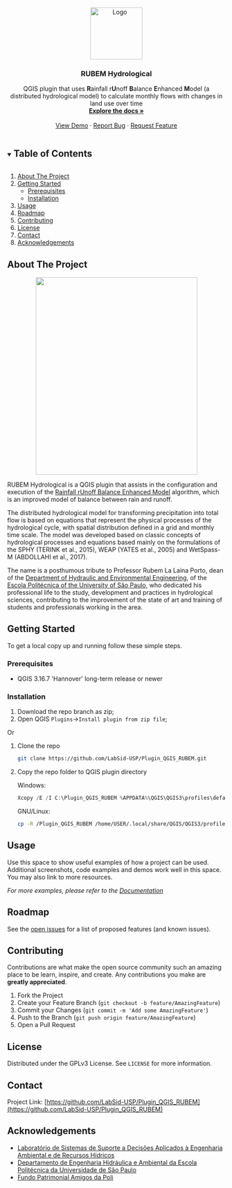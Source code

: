 <!-- PROJECT LOGO -->
<br />
<p align="center">
  <a href="https://github.com/LabSid-USP/Plugin_QGIS_RUBEM">
    <img src="https://github.com/LabSid-USP/Plugin_QGIS_RUBEM/blob/develop/images/icon.png" alt="Logo" width="120" height="120">
  </a>

  <h3 align="center">RUBEM Hydrological</h3>

  <p align="center">
    QGIS plugin that uses <b>R</b>ainfall r<b>U</b>noff <b>B</b>alance <b>E</b>nhanced <b>M</b>odel (a distributed hydrological model) to calculate monthly flows with changes in land use over time
    <br />
    <a href="https://github.com/LabSid-USP/Plugin_QGIS_RUBEM"><strong>Explore the docs »</strong></a>
    <br />
    <br />
    <a href="https://github.com/LabSid-USP/Plugin_QGIS_RUBEM">View Demo</a>
    ·
    <a href="https://github.com/LabSid-USP/Plugin_QGIS_RUBEM/issues">Report Bug</a>
    ·
    <a href="https://github.com/LabSid-USP/Plugin_QGIS_RUBEM/issues">Request Feature</a>
  </p>
</p>



<!-- TABLE OF CONTENTS -->
<details open="open">
  <summary><h2 style="display: inline-block">Table of Contents</h2></summary>
  <ol>
    <li>
      <a href="#about-the-project">About The Project</a>
    </li>
    <li>
      <a href="#getting-started">Getting Started</a>
      <ul>
        <li><a href="#prerequisites">Prerequisites</a></li>
        <li><a href="#installation">Installation</a></li>
      </ul>
    </li>
    <li><a href="#usage">Usage</a></li>
    <li><a href="#roadmap">Roadmap</a></li>
    <li><a href="#contributing">Contributing</a></li>
    <li><a href="#license">License</a></li>
    <li><a href="#contact">Contact</a></li>
    <li><a href="#acknowledgements">Acknowledgements</a></li>
  </ol>
</details>



<!-- ABOUT THE PROJECT -->
## About The Project

<p align="center">
  <img width="373" height="456" src="https://user-images.githubusercontent.com/70075435/120209930-9a0b7800-c205-11eb-8289-8148d0b62db1.png">
</p>

RUBEM Hydrological is a QGIS plugin that assists in the configuration and execution of the [Rainfall rUnoff Balance Enhanced Model](https://github.com/LabSid-USP/RUBEM#readme) algorithm, which is an improved model of balance between rain and runoff.

The distributed hydrological model for transforming precipitation into total flow is based on equations that represent the physical processes of the hydrological cycle, with spatial distribution defined in a grid and monthly time scale. The model was developed based on classic concepts of hydrological processes and equations based mainly on the formulations of the SPHY (TERINK et al., 2015), WEAP (YATES et al., 2005) and WetSpass-M (ABDOLLAHI et al., 2017).

The name is a posthumous tribute to Professor Rubem La Laina Porto, dean of the [Department of Hydraulic and Environmental Engineering](http://www.pha.poli.usp.br/), of the [Escola Politécnica of the University of São Paulo](https://www.poli.usp.br/), who dedicated his professional life to the study, development and practices in hydrological sciences, contributing to the improvement of the state of art and training of students and professionals working in the area.



<!-- GETTING STARTED -->
## Getting Started

To get a local copy up and running follow these simple steps.

### Prerequisites

* QGIS 3.16.7 'Hannover' long-term release or newer

### Installation

1. Download the repo branch as zip;
2. Open QGIS `Plugins`->`Install plugin from zip file`;

  Or 

1. Clone the repo
   ```sh
   git clone https://github.com/LabSid-USP/Plugin_QGIS_RUBEM.git
   ```
2. Copy the repo folder to QGIS plugin directory 
   
   Windows:
   ```powershell
   Xcopy /E /I C:\Plugin_QGIS_RUBEM %APPDATA%\QGIS\QGIS3\profiles\default\python\plugins\Plugin_QGIS_RUBEM
   ```
   GNU/Linux:
   ```sh
   cp -R /Plugin_QGIS_RUBEM /home/USER/.local/share/QGIS/QGIS3/profiles/default/python/plugins/Plugin_QGIS_RUBEM 
   ```


<!-- USAGE EXAMPLES -->
## Usage

Use this space to show useful examples of how a project can be used. Additional screenshots, code examples and demos work well in this space. You may also link to more resources.

_For more examples, please refer to the [Documentation](https://example.com)_



<!-- ROADMAP -->
## Roadmap

See the [open issues](https://github.com/LabSid-USP/Plugin_QGIS_RUBEM/issues) for a list of proposed features (and known issues).



<!-- CONTRIBUTING -->
## Contributing

Contributions are what make the open source community such an amazing place to be learn, inspire, and create. Any contributions you make are **greatly appreciated**.

1. Fork the Project
2. Create your Feature Branch (`git checkout -b feature/AmazingFeature`)
3. Commit your Changes (`git commit -m 'Add some AmazingFeature'`)
4. Push to the Branch (`git push origin feature/AmazingFeature`)
5. Open a Pull Request



<!-- LICENSE -->
## License

Distributed under the GPLv3 License. See `LICENSE` for more information.



<!-- CONTACT -->
## Contact

Project Link: [https://github.com/LabSid-USP/Plugin_QGIS_RUBEM](https://github.com/LabSid-USP/Plugin_QGIS_RUBEM)



<!-- ACKNOWLEDGEMENTS -->
## Acknowledgements

* [Laboratório de Sistemas de Suporte a Decisões Aplicados à Engenharia Ambiental e de Recursos Hídricos](http://labsid.eng.br/Contato.aspx)
* [Departamento de Engenharia Hidráulica e Ambiental da Escola Politécnica da Universidade de São Paulo](http://www.pha.poli.usp.br/)
* [Fundo Patrimonial Amigos da Poli](https://www.amigosdapoli.com.br/)
